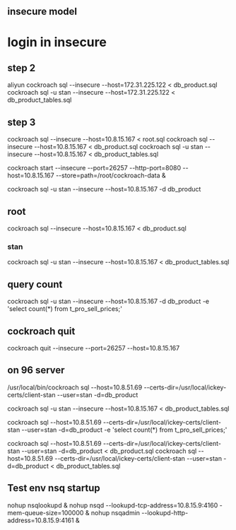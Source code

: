 

##
## insecure model
# login in insecure

## step 2

aliyun
cockroach sql  --insecure --host=172.31.225.122  < db_product.sql
cockroach sql -u stan --insecure --host=172.31.225.122 < db_product_tables.sql



## step 3
cockroach sql --insecure --host=10.8.15.167 < root.sql
cockroach sql --insecure --host=10.8.15.167 < db_product.sql
cockroach sql -u stan --insecure --host=10.8.15.167 < db_product_tables.sql


cockroach start --insecure --port=26257 --http-port=8080 --host=10.8.15.167 --store=path=/root/cockroach-data &

cockroach sql -u stan --insecure --host=10.8.15.167 -d db_product

## root
cockroach sql --insecure --host=10.8.15.167 < db_product.sql
### stan
cockroach sql -u stan --insecure --host=10.8.15.167 < db_product_tables.sql

## query count
cockroach sql -u stan --insecure --host=10.8.15.167 -d db_product -e 'select count(*) from t_pro_sell_prices;'


## cockroach quit
cockroach quit --insecure --port=26257 --host=10.8.15.167


## on 96 server

/usr/local/bin/cockroach sql --host=10.8.51.69 --certs-dir=/usr/local/ickey-certs/client-stan --user=stan -d=db_product



cockroach sql -u stan --insecure --host=10.8.15.167 < db_product_tables.sql


cockroach sql --host=10.8.51.69 --certs-dir=/usr/local/ickey-certs/client-stan --user=stan -d=db_product -e 'select count(*) from t_pro_sell_prices;'

cockroach sql --host=10.8.51.69 --certs-dir=/usr/local/ickey-certs/client-stan --user=stan -d=db_product  < db_product.sql
cockroach sql --host=10.8.51.69 --certs-dir=/usr/local/ickey-certs/client-stan --user=stan -d=db_product  < db_product_tables.sql


## Test env nsq startup
nohup nsqlookupd &
nohup nsqd --lookupd-tcp-address=10.8.15.9:4160 -mem-queue-size=100000 &
nohup nsqadmin --lookupd-http-address=10.8.15.9:4161 &
